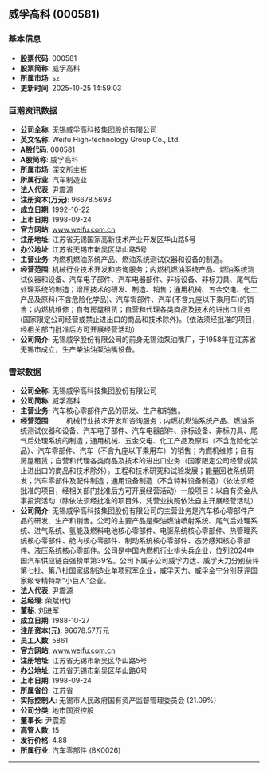## 威孚高科 (000581)

### 基本信息

- **股票代码**: 000581
- **股票简称**: 威孚高科
- **所属市场**: sz
- **更新时间**: 2025-10-25 14:59:03

### 巨潮资讯数据

- **公司全称**: 无锡威孚高科技集团股份有限公司
- **英文名称**: Weifu High-technology Group Co., Ltd.
- **A股代码**: 000581
- **A股简称**: 威孚高科
- **所属市场**: 深交所主板
- **所属行业**: 汽车制造业
- **法人代表**: 尹震源
- **注册资本(万元)**: 96678.5693
- **成立日期**: 1992-10-22
- **上市日期**: 1998-09-24
- **官方网站**: www.weifu.com.cn
- **注册地址**: 江苏省无锡国家高新技术产业开发区华山路5号
- **办公地址**: 江苏省无锡市新吴区华山路5号
- **主营业务**: 内燃机燃油系统产品、燃油系统测试仪器和设备的制造。
- **经营范围**: 机械行业技术开发和咨询服务；内燃机燃油系统产品、燃油系统测试仪器和设备、汽车电子部件、汽车电器部件、非标设备、非标刀具、尾气后处理系统的制造；增压技术的研发、制造、销售；通用机械、五金交电、化工产品及原料(不含危险化学品)、汽车零部件、汽车(不含九座以下乘用车)的销售；内燃机维修；自有房屋租赁；自营和代理各类商品及技术的进出口业务(国家限定公司经营或禁止进出口的商品和技术除外)。（依法须经批准的项目，经相关部门批准后方可开展经营活动）
- **公司简介**: 无锡威孚股份有限公司的前身无锡油泵油嘴厂，于1958年在江苏省无锡市成立，生产柴油油泵油嘴设备。

### 雪球数据

- **公司全称**: 无锡威孚高科技集团股份有限公司
- **公司简称**: 威孚高科
- **主营业务**: 汽车核心零部件产品的研发、生产和销售。
- **经营范围**: 　　机械行业技术开发和咨询服务；内燃机燃油系统产品、燃油系统测试仪器和设备、汽车电子部件、汽车电器部件、非标设备、非标刀具、尾气后处理系统的制造；通用机械、五金交电、化工产品及原料（不含危险化学品）、汽车零部件、汽车（不含九座以下乘用车）的销售；内燃机维修；自有房屋租赁；自营和代理各类商品及技术的进出口业务（国家限定公司经营或禁止进出口的商品和技术除外）。工程和技术研究和试验发展；能量回收系统研发；汽车零部件及配件制造；通用设备制造（不含特种设备制造）（依法须经批准的项目，经相关部门批准后方可开展经营活动）一般项目：以自有资金从事投资活动（除依法须经批准的项目外，凭营业执照依法自主开展经营活动）
- **公司简介**: 无锡威孚高科技集团股份有限公司的主营业务是汽车核心零部件产品的研发、生产和销售。公司的主要产品是柴油燃油喷射系统、尾气后处理系统、进气系统、氢能及燃料电池核心零部件、电驱系统核心零部件、热管理系统核心零部件、舱内核心零部件、制动系统核心零部件、态势感知核心零部件、液压系统核心零部件。公司是中国内燃机行业排头兵企业，位列2024中国汽车供应链百强榜单第39名。公司下属子公司威孚力达、威孚天力分别获评第七批、第八批国家级制造业单项冠军企业，威孚天力、威孚金宁分别获评国家级专精特新“小巨人”企业。
- **法人代表**: 尹震源
- **总经理**: 荣斌(代)
- **董秘**: 刘进军
- **成立日期**: 1988-10-27
- **注册资本(元)**: 96678.57万元
- **员工人数**: 5861
- **官方网站**: www.weifu.com.cn
- **注册地址**: 江苏省无锡市新吴区华山路5号
- **办公地址**: 江苏省无锡市新吴区华山路6号
- **上市日期**: 1998-09-24
- **所属省份**: 江苏省
- **实际控制人**: 无锡市人民政府国有资产监督管理委员会 (21.09%)
- **公司分类**: 地市国资控股
- **董事长**: 尹震源
- **高管人数**: 15
- **发行价格**: 4.88
- **所属行业**: 汽车零部件 (BK0026)

---